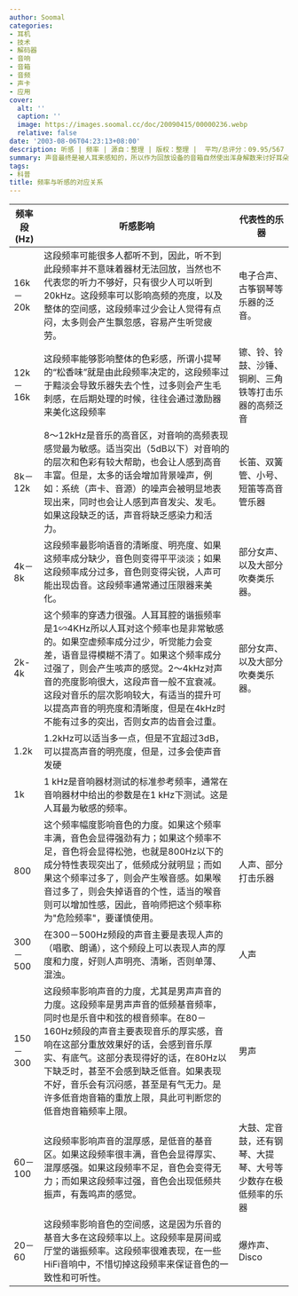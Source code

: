 ```yaml
---
author: Soomal
categories:
- 耳机
- 技术
- 解码器
- 音响
- 音箱
- 音频
- 声卡
- 应用
cover:
  alt: ''
  caption: ''
  image: https://images.soomal.cc/doc/20090415/00000236.webp
  relative: false
date: '2003-08-06T04:23:13+08:00'
description: 听感 | 频率 | 源自：整理 | 版权：整理 |  平均/总评分：09.95/567
summary: 声音最终是被人耳来感知的，所以作为回放设备的音箱自然使出浑身解数来讨好耳朵这个考官了。我们听到的声音其实就是一些不同频率的声波的合成效果，但大多数朋友在看音箱评测时由于对一些术语不熟悉，所以看了半天也看不出产品的优劣何在。我们现在就向大家介绍一下不同的典型声音是处在什么频段，以及该如何评价。
tags:
- 科普
title: 频率与听感的对应关系
---
```


| 频率段(Hz) | 听感影响 | 代表性的乐器 |
| --- | --- | --- |
| 16k－20k | 这段频率可能很多人都听不到，因此，听不到此段频率并不意味着器材无法回放，当然也不代表您的听力不够好，只有很少人可以听到20kHz。这段频率可以影响高频的亮度，以及整体的空间感，这段频率过少会让人觉得有点闷，太多则会产生飘忽感，容易产生听觉疲劳。 | 电子合声、古筝钢琴等乐器的泛音。 |
| 12k－16k | 这段频率能够影响整体的色彩感，所谓小提琴的“松香味”就是由此段频率决定的，这段频率过于黯淡会导致乐器失去个性，过多则会产生毛刺感，在后期处理的时候，往往会通过激励器来美化这段频率 | 镲、铃、铃鼓、沙锤、铜刷、三角铁等打击乐器的高频泛音 |
| 8k－12k | 8～12kHz是音乐的高音区，对音响的高频表现感觉最为敏感。适当突出（5dB以下）对音响的的层次和色彩有较大帮助，也会让人感到高音丰富。但是，太多的话会增加背景噪声，例如：系统（声卡、音源）的噪声会被明显地表现出来，同时也会让人感到声音发尖、发毛。如果这段缺乏的话，声音将缺乏感染力和活力。 | 长笛、双簧管、小号、短笛等高音管乐器 |
| 4k－8k | 这段频率最影响语音的清晰度、明亮度、如果这频率成分缺少，音色则变得平平淡淡；如果这段频率成分过多，音色则变得尖锐，人声可能出现齿音。这段频率通常通过压限器来美化。 | 部分女声、以及大部分吹奏类乐器。 |
| 2k-4k | 这个频率的穿透力很强。人耳耳腔的谐振频率是1∽4KHz所以人耳对这个频率也是非常敏感的。如果空虚频率成分过少，听觉能力会变差，语音显得模糊不清了。如果这个频率成分过强了，则会产生咳声的感觉。2～4kHz对声音的亮度影响很大，这段声音一般不宜衰减。这段对音乐的层次影响较大，有适当的提升可以提高声音的明亮度和清晰度，但是在4kHz时不能有过多的突出，否则女声的齿音会过重。 | 部分女声、以及大部分吹奏类乐器。 |
| 1.2k | 1.2kHz可以适当多一点，但是不宜超过3dB，可以提高声音的明亮度，但是，过多会使声音发硬 |  |
| 1k | 1 kHz是音响器材测试的标准参考频率，通常在音响器材中给出的参数是在1 kHz下测试。这是人耳最为敏感的频率。 |  |
| 800 | 这个频率幅度影响音色的力度。如果这个频率丰满，音色会显得强劲有力；如果这个频率不足，音色将会显得松弛，也就是800Hz以下的成分特性表现突出了，低频成分就明显；而如果这个频率过多了，则会产生喉音感。如果喉音过多了，则会失掉语音的个性，适当的喉音则可以增加性感，因此，音响师把这个频率称为"危险频率"，要谨慎使用。 | 人声、部分打击乐器 |
| 300－500 | 在300－500Hz频段的声音主要是表现人声的（唱歌、朗诵），这个频段上可以表现人声的厚度和力度，好则人声明亮、清晰，否则单薄、混浊。 | 人声 |
| 150－300 | 这段频率影响声音的力度，尤其是男声声音的力度。这段频率是男声声音的低频基音频率，同时也是乐音中和弦的根音频率。在80－160Hz频段的声音主要表现音乐的厚实感，音响在这部分重放效果好的话，会感到音乐厚实、有底气。这部分表现得好的话，在80Hz以下缺乏时，甚至不会感到缺乏低音。如果表现不好，音乐会有沉闷感，甚至是有气无力。是许多低音炮音箱的重放上限，具此可判断您的低音炮音箱频率上限。 | 男声 |
| 60－100 | 这段频率影响声音的混厚感，是低音的基音区。如果这段频率很丰满，音色会显得厚实、混厚感强。如果这段频率不足，音色会变得无力；而如果这段频率过强，音色会出现低频共振声，有轰鸣声的感觉。 | 大鼓、定音鼓，还有钢琴、大提琴、大号等少数存在极低频率的乐器 |
| 20－60 | 这段频率影响音色的空间感，这是因为乐音的基音大多在这段频率以上。这段频率是房间或厅堂的谐振频率。这段频率很难表现，在一些HiFi音响中，不惜切掉这段频率来保证音色的一致性和可听性。 | 爆炸声、Disco |